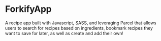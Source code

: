 # ForkifyApp

A recipe app built with Javascript, SASS, and leveraging Parcel that allows users to search for recipes based on ingredients, bookmark recipes they want to save for later, as well as create and add their own! 
